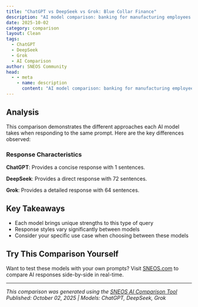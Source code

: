 ```yaml
---
title: "ChatGPT vs DeepSeek vs Grok: Blue Collar Finance"
description: "AI model comparison: banking for manufacturing employees..."
date: 2025-10-02
category: comparison
layout: Clean
tags:
  - ChatGPT
  - DeepSeek
  - Grok
  - AI Comparison
author: SNEOS Community
head:
  - - meta
    - name: description
      content: "AI model comparison: banking for manufacturing employees..."
---
```


<ChatComparison
  title="ChatGPT vs DeepSeek vs Grok: Blue Collar Finance"
  prompt="banking for manufacturing employees"
  :responses='{
    "ChatGPT": "Error calling OpenAI API.",
    "DeepSeek": "Of course. Banking for manufacturing employees has unique considerations. While the services needed are largely the same as for any other profession, the financial rhythm, challenges, and opportunities can be distinct.\n\nHere\u2019s a comprehensive guide to banking for manufacturing employees, covering everything from everyday accounts to long-term planning.\n\n### Key Financial Characteristics of Manufacturing Employees\n\n*   **Shift Work \u0026 Overtime:** Income can be irregular due to shift differentials (night pay), overtime, and potential layoffs or production slowdowns.\n*   **Cyclical Income:** Paychecks can be larger during peak production seasons and smaller during off-seasons.\n*   **Union Dues \u0026 Benefits:** Many manufacturing jobs are unionized, which can mean automatic deductions for dues and access to union-negotiated benefits.\n*   **Physical Demands:** The job can be physically taxing, making financial planning for potential injury or early retirement crucial.\n\n---\n\n### Essential Banking Services\n\n#### 1. The Right Checking Account\nThis is your financial hub. Look for an account that fits your pay cycle.\n\n*   **Key Features to Look For:**\n    *   **No or Low Minimum Balance:** Avoid fees if your account balance fluctuates.\n    *   **Free Debit Card \u0026 ATM Access:** Preferably with a bank that has ATMs near your home or workplace.\n    *   **Overdraft Protection:** A safety net for timing mismatches between bills and paychecks. **Link it to your savings account** rather than opting for high-cost overdraft loans.\n    *   **Early Direct Deposit:** Many online banks and credit unions offer access to your paycheck up to two days early, which can be a huge help with cash flow.\n    *   **Mobile Check Deposit:** Deposit checks (like a bonus or tax refund) without going to a branch.\n\n#### 2. A Robust Savings Strategy\nGiven the potential for income variability, a strong savings habit is non-negotiable.\n\n*   **Emergency Fund:** This is your #1 priority. Aim for **3-6 months of essential living expenses**. This fund is your buffer against unexpected layoffs, reduced hours, or large car/house repairs.\n*   **Separate Savings Accounts (\u0022Buckets\u0022):** Use multiple savings accounts for different goals:\n    *   Emergency Fund\n    *   Vacation Fund\n    *   New Car Fund\n    *   Holiday/Gift Fund\n*   **High-Yield Savings Account (HYSA):** Don\u0027t use a traditional big bank savings account that pays 0.01% interest. Open an HYSA with an online bank (like Ally, Discover, or Capital One) to earn a much higher return on your cash.\n\n#### 3. Smart Credit Options\nUsed responsibly, credit is a powerful tool.\n\n*   **Credit Card:** Use it for regular purchases and **pay it off in full every month** to avoid interest. Look for a card with **no annual fee** and **cash back rewards**. This builds your credit score and puts money back in your pocket.\n*   **Line of Credit or Personal Loan:** Better than payday loans for larger, unexpected expenses. Credit unions often offer the best rates for these.\n\n---\n\n### Advanced Financial Planning\n\n#### 1. Retirement: Beyond the Pension\nMany manufacturing jobs still offer pensions, but you likely also have a 401(k) or similar plan (like a 403(b) for non-profits).\n\n*   **Company Match:** If your employer offers a 401(k) match, contribute at least enough to get the full match. It\u0027s **free money**.\n*   **IRA (Individual Retirement Account):** Open a Roth or Traditional IRA to supplement your workplace retirement plan. This gives you more control over your investments.\n\n#### 2. Managing Overtime \u0026 Bonus Pay\nIt\u0027s tempting to see overtime and bonuses as \u0022extra\u0022 spending money. A smarter approach:\n\n*   **The 50/30/20 Rule (Adjusted):** Direct **50%** of your bonus to savings/debt, **30%** to fun, and **20%** to immediate expenses (or a similar split).\n*   **Automate Savings:** Set up an automatic transfer to your savings account every time an overtime-heavy paycheck hits. You won\u0027t miss what you don\u0027t see.\n\n#### 3. Insurance \u0026 Safety Nets\n*   **Disability Insurance:** This is critical. Your ability to work depends on your physical health. Understand your employer\u0027s short-term and long-term disability coverage. Consider a supplemental policy if it\u0027s offered.\n*   **Life Insurance:** If you have dependents (spouse, children), a term life insurance policy is an affordable way to protect them.\n\n---\n\n### Special Considerations \u0026 Potential Challenges\n\n*   **Payday Loan Trap:** **AVOID PAYDAY LENDERS.** Their extremely high interest rates can create a debt spiral. If you\u0027re in a cash crunch, talk to your bank or credit union about a small-dollar loan first.\n*   **Union Benefits:** Your union may have partnerships with specific credit unions or offer financial counseling. **Take advantage of these resources.** These credit unions often understand your industry\u0027s unique pay structure.\n*   **Budgeting for Irregular Income:**\n    *   **Calculate Your Baseline:** Figure out your average monthly income based on your base pay.\n    *   **Live on Your Base Pay:** Structure your fixed expenses (rent, car payment, utilities) to be covered by your base pay.\n    *   **Use Bonuses/Overtime for Goals:** Use the \u0022extra\u0022 income for savings, debt payoff, and non-essential spending.\n\n### Action Plan: Getting Started\n\n1.  **Choose the Right Bank:** Compare a local credit union (for personalized service and understanding) with an online bank (for higher savings yields and early direct deposit).\n2.  **Automate Your Finances:**\n    *   Set up direct deposit.\n    *   Automate transfers to your savings and emergency fund right after payday.\n    *   Set up auto-pay for your bills.\n3.  **Build Your Emergency Fund:** Start small ($500), then build to one month\u0027s expenses, and ultimately 3-6 months.\n4.  **Review Your Retirement Contributions:** Increase your 401(k) contribution by 1% this year. If you get a raise, direct that extra 1% to your retirement.\n5.  **Schedule a Financial Check-up:** Once a year, review your budget, savings goals, and retirement plan.\n\nBy being proactive and using the right banking tools, manufacturing employees can build exceptional financial stability and security, turning a steady paycheck into long-term wealth.",
    "Grok": "Banking services tailored for manufacturing employees often focus on meeting the specific financial needs and challenges of workers in this sector. Manufacturing employees may have unique schedules (shift work), income patterns (hourly wages or overtime pay), and financial priorities such as saving for retirement, managing debt, or building emergency funds. Banks, credit unions, and financial institutions can offer specialized services or programs to address these needs. Below is an overview of relevant banking solutions and considerations for manufacturing employees:\n\n---\n\n### 1. **Banking Products and Services for Manufacturing Employees**\n   - **Checking and Savings Accounts**: Basic accounts with low or no fees to help manage daily expenses and save for emergencies. Many banks offer accounts with features like mobile banking for easy access to funds, especially for employees with irregular schedules.\n   - **Direct Deposit**: Most manufacturing employees can set up direct deposit with their employers to ensure timely and secure payment of wages.\n   - **High-Yield Savings Accounts**: For employees looking to grow their savings, these accounts offer better interest rates to help prepare for future expenses or retirement.\n   - **Budgeting Tools**: Many banks provide apps or tools to track spending, manage bills, and save for goals, which can help employees living paycheck to paycheck.\n\n---\n\n### 2. **Loans and Credit Options**\n   - **Personal Loans**: Manufacturing employees may need short-term loans for unexpected expenses (e.g., car repairs or medical bills). Banks and credit unions often provide affordable loan options with reasonable interest rates.\n   - **Credit Cards**: Cards with low interest rates or rewards programs can help manage expenses or build credit. Some banks offer secured credit cards for those with limited credit history.\n   - **Home and Auto Loans**: For long-term goals like buying a home or vehicle, banks may offer competitive rates and flexible repayment terms to accommodate fluctuating income.\n   - **Emergency Loans**: Some financial institutions or employers partner to provide low-cost emergency loans or advances to help workers during financial crises.\n\n---\n\n### 3. **Retirement and Investment Planning**\n   - **401(k) Plans**: Many manufacturing companies offer employer-sponsored 401(k) plans with matching contributions. Banks may partner with employers to provide education on maximizing these benefits.\n   - **Individual Retirement Accounts (IRAs)**: For employees without access to a 401(k) or those looking to supplement retirement savings, banks and financial advisors can offer traditional or Roth IRAs.\n   - **Financial Planning Services**: Some banks provide free or low-cost financial advising to help employees plan for retirement, invest in mutual funds, or set long-term goals.\n\n---\n\n### 4. **Workplace Banking Programs**\n   Many banks and credit unions partner with manufacturing employers to offer **workplace banking programs**, which provide exclusive benefits to employees. These may include:\n   - Discounted loan rates or waived fees on checking/savings accounts.\n   - Financial wellness workshops or webinars on topics like budgeting, debt management, and saving.\n   - On-site banking services or ATMs at manufacturing facilities for easy access.\n   - Payroll-linked savings programs to automatically set aside a portion of income for savings.\n\n---\n\n### 5. **Credit Unions vs. Traditional Banks**\n   Manufacturing employees may benefit from joining a credit union, especially if their employer or industry has a partnership with one. Credit unions often provide:\n   - Lower fees and interest rates compared to traditional banks.\n   - Community-focused services tailored to local workers.\n   - Membership perks, such as profit-sharing dividends.\n\n   Examples of credit unions serving manufacturing employees include those affiliated with unions like the United Auto Workers (UAW) or specific industries.\n\n---\n\n### 6. **Financial Challenges for Manufacturing Employees**\n   Manufacturing workers often face financial hurdles that banking services can help address:\n   - **Irregular Income**: Overtime, shift differentials, or seasonal layoffs can create income fluctuations. Banks can offer flexible account options or overdraft protection to help manage cash flow.\n   - **Limited Benefits**: Some workers, especially contract or temporary employees, may lack access to employer-sponsored benefits like retirement plans. Banks can provide alternative savings and investment options.\n   - **High-Cost Debt**: Employees may rely on payday loans or high-interest credit cards during emergencies. Banks and credit unions can offer counseling or lower-cost alternatives to break the debt cycle.\n\n---\n\n### 7. **Employer Partnerships and Union Benefits**\n   Many manufacturing employers and labor unions collaborate with financial institutions to provide tailored banking services. For example:\n   - Union-affiliated credit unions (e.g., for steelworkers or machinists) may offer specialized loans or savings programs.\n   - Employers may negotiate group discounts on banking services as part of employee benefits packages.\n   - Financial literacy programs sponsored by employers or unions can help workers make informed decisions about banking and money management.\n\n---\n\n### 8. **Digital Banking and Accessibility**\n   Since manufacturing employees often work non-traditional hours, digital banking is essential. Features to look for include:\n   - Mobile apps for checking balances, transferring money, and paying bills.\n   - 24/7 customer support via chat or phone.\n   - Nearby ATMs or fee-free withdrawal networks for cash access.\n\n---\n\n### 9. **Government and Community Resources**\n   Manufacturing employees may also qualify for government-backed or community programs that complement banking services:\n   - **Earned Income Tax Credit (EITC)**: A tax credit for low- to moderate-income workers, which banks can help maximize through tax preparation services.\n   - **Community Development Financial Institutions (CDFIs)**: These organizations provide affordable banking services to underserved communities, including manufacturing workers in rural or industrial areas.\n\n---\n\n### How to Choose the Right Banking Solution\nWhen selecting a bank or credit union, manufacturing employees should consider:\n   - **Fees and Costs**: Look for accounts with no monthly maintenance fees or minimum balance requirements.\n   - **Accessibility**: Ensure the bank has branches, ATMs, or robust online services near home or work.\n   - **Employee Benefits**: Check if their employer or union offers partnerships with specific financial institutions.\n   - **Customer Service**: Prioritize banks with good reviews for supporting working-class individuals.\n\n---\n\nBy leveraging tailored banking services, workplace programs, and financial education, manufacturing employees can build financial stability and work toward long-term goals. If you\u2019re looking for specific recommendations or programs in your area, let me know, and I can help narrow down options or provide further details!"
  }'
  published-date="12:23"
/>

## Analysis

This comparison demonstrates the different approaches each AI model takes when responding to the same prompt. Here are the key differences observed:

### Response Characteristics

**ChatGPT**: Provides a concise response with 1 sentences. 

**DeepSeek**: Provides a direct response with 72 sentences. 

**Grok**: Provides a detailed response with 64 sentences. 

## Key Takeaways

- Each model brings unique strengths to this type of query
- Response styles vary significantly between models
- Consider your specific use case when choosing between these models

## Try This Comparison Yourself

Want to test these models with your own prompts? Visit [SNEOS.com](https://sneos.com) to compare AI responses side-by-side in real-time.

---

*This comparison was generated using the [SNEOS AI Comparison Tool](https://sneos.com)*
*Published: October 02, 2025 | Models: ChatGPT, DeepSeek, Grok*
